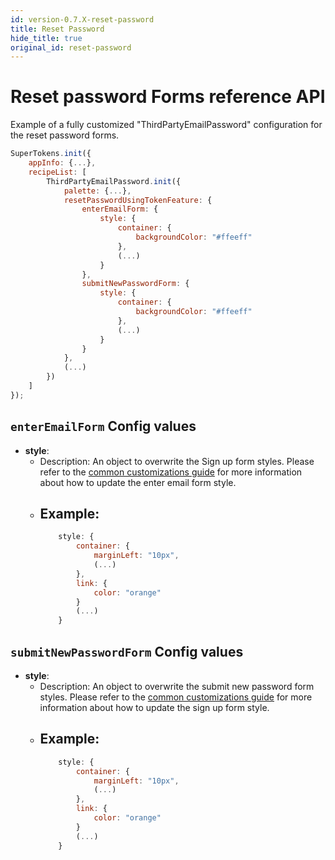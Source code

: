 ```yaml
---
id: version-0.7.X-reset-password
title: Reset Password
hide_title: true
original_id: reset-password
---
```


# Reset password Forms reference API

Example of a fully customized "ThirdPartyEmailPassword" configuration for the reset password forms.

```js
SuperTokens.init({
    appInfo: {...},
    recipeList: [
        ThirdPartyEmailPassword.init({
            palette: {...},
            resetPasswordUsingTokenFeature: {
                enterEmailForm: {
                    style: {
                        container: {
                            backgroundColor: "#ffeeff"
                        },
                        (...)
                    }
                },
                submitNewPasswordForm: {
                    style: {
                        container: {
                            backgroundColor: "#ffeeff"
                        },
                        (...)
                    }
                }
            },
            (...)
        })
    ]
});
```

## `enterEmailForm` Config values

- **style**: 
    - Description: An object to overwrite the Sign up form styles. Please refer to the <a href="/docs/thirdpartyemailpassword/common-customizations/styling/changing-style" target="_blank">common customizations guide</a> for more information about how to update the enter email form style.
    - Example: 
        -
        ```js
            style: {
                container: {
                    marginLeft: "10px",
                    (...)
                },
                link: {
                    color: "orange"
                }
                (...)
            }
        ```

## `submitNewPasswordForm` Config values

- **style**: 
    - Description: An object to overwrite the submit new password form styles. Please refer to the  <a href="/docs/thirdpartyemailpassword/common-customizations/styling/changing-style" target="_blank">common customizations guide</a> for more information about how to update the sign up form style.
    - Example: 
        -
        ```js
            style: {
                container: {
                    marginLeft: "10px",
                    (...)
                },
                link: {
                    color: "orange"
                }
                (...)
            }
        ```
